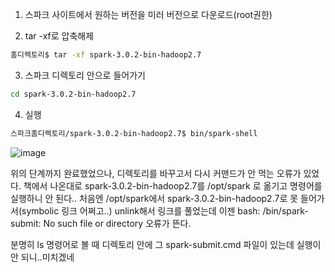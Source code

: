 1. 스파크 사이트에서 원하는 버전을 미러 버전으로 다운로드(root권한)

2. tar -xf로 압축해제
```bash
홈디렉토리$ tar -xf spark-3.0.2-bin-hadoop2.7
```

3. 스파크 디렉토리 안으로 들어가기
```bash
cd spark-3.0.2-bin-hadoop2.7
```

4. 실행
```bash
스파크홈디렉토리/spark-3.0.2-bin-hadoop2.7$ bin/spark-shell
```
![image](https://user-images.githubusercontent.com/73813367/120912408-c9205e80-c6c9-11eb-9696-18f1364c45a0.png)


위의 단계까지 완료했었으나, 디렉토리를 바꾸고서 다시 커맨드가 안 먹는 오류가 있었다.
책에서 나온대로 spark-3.0.2-bin-hadoop2.7를 /opt/spark 로 옮기고 명령어를 실행하니 안 된다..
처음엔 /opt/spark에서 spark-3.0.2-bin-hadoop2.7로 못 들어가서(symbolic 링크 어쩌고..) unlink해서 링크를 풀었는데 이젠 
bash: /bin/spark-submit: No such file or directory 오류가 뜬다.

분명히 ls 명령어로 볼 때 디렉토리 안에 그 spark-submit.cmd 파일이 있는데 실행이 안 되니..미치겠네
